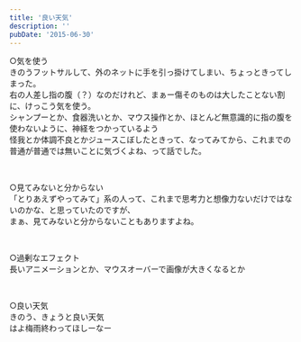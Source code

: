 ```yaml
---
title: '良い天気'
description: ''
pubDate: '2015-06-30'
---
```


<p>○気を使う<br>
きのうフットサルして、外のネットに手を引っ掛けてしまい、ちょっときってしまった。<br>
右の人差し指の腹（？）なのだけれど、まぁー傷そのものは大したことない割に、けっこう気を使う。<br>
シャンプーとか、食器洗いとか、マウス操作とか、ほとんど無意識的に指の腹を使わないように、神経をつかっているよう<br>
怪我とか体調不良とかジュースこぼしたときって、なってみてから、これまでの普通が普通では無いことに気づくよね、って話でした。</p>
<p>&nbsp;</p>
<p>○見てみないと分からない<br>
「とりあえずやってみて」系の人って、これまで思考力と想像力ないだけではないのかな、と思っていたのですが、<br>
まぁ、見てみないと分からないこともありますよね。</p>
<p>&nbsp;</p>
<p>○過剰なエフェクト<br>
長いアニメーションとか、マウスオーバーで画像が大きくなるとか</p>
<p>&nbsp;</p>
<p>○良い天気<br>
きのう、きょうと良い天気<br>
はよ梅雨終わってほしーなー</p>
